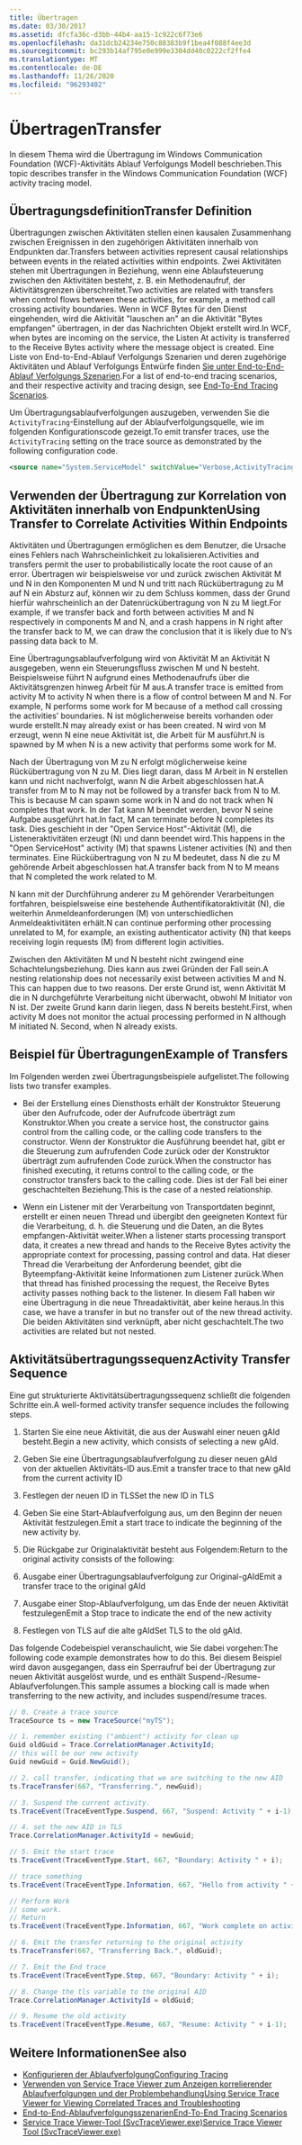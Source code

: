 ```yaml
---
title: Übertragen
ms.date: 03/30/2017
ms.assetid: dfcfa36c-d3bb-44b4-aa15-1c922c6f73e6
ms.openlocfilehash: da31dcb24234e750c88383b9f1bea4f088f4ee3d
ms.sourcegitcommit: bc293b14af795e0e999e3304dd40c0222cf2ffe4
ms.translationtype: MT
ms.contentlocale: de-DE
ms.lasthandoff: 11/26/2020
ms.locfileid: "96293402"
---
```

# <a name="transfer"></a><span data-ttu-id="85d45-102">Übertragen</span><span class="sxs-lookup"><span data-stu-id="85d45-102">Transfer</span></span>

<span data-ttu-id="85d45-103">In diesem Thema wird die Übertragung im Windows Communication Foundation (WCF)-Aktivitäts Ablauf Verfolgungs Modell beschrieben.</span><span class="sxs-lookup"><span data-stu-id="85d45-103">This topic describes transfer in the Windows Communication Foundation (WCF) activity tracing model.</span></span>  
  
## <a name="transfer-definition"></a><span data-ttu-id="85d45-104">Übertragungsdefinition</span><span class="sxs-lookup"><span data-stu-id="85d45-104">Transfer Definition</span></span>  

 <span data-ttu-id="85d45-105">Übertragungen zwischen Aktivitäten stellen einen kausalen Zusammenhang zwischen Ereignissen in den zugehörigen Aktivitäten innerhalb von Endpunkten dar.</span><span class="sxs-lookup"><span data-stu-id="85d45-105">Transfers between activities represent causal relationships between events in the related activities within endpoints.</span></span> <span data-ttu-id="85d45-106">Zwei Aktivitäten stehen mit Übertragungen in Beziehung, wenn eine Ablaufsteuerung zwischen den Aktivitäten besteht, z. B. ein Methodenaufruf, der Aktivitätsgrenzen überschreitet.</span><span class="sxs-lookup"><span data-stu-id="85d45-106">Two activities are related with transfers when control flows between these activities, for example, a method call crossing activity boundaries.</span></span> <span data-ttu-id="85d45-107">Wenn in WCF Bytes für den Dienst eingehenden, wird die Aktivität "lauschen an" an die Aktivität "Bytes empfangen" übertragen, in der das Nachrichten Objekt erstellt wird.</span><span class="sxs-lookup"><span data-stu-id="85d45-107">In WCF, when bytes are incoming on the service, the Listen At activity is transferred to the Receive Bytes activity where the message object is created.</span></span> <span data-ttu-id="85d45-108">Eine Liste von End-to-End-Ablauf Verfolgungs Szenarien und deren zugehörige Aktivitäten und Ablauf Verfolgungs Entwürfe finden [Sie unter End-to-End-Ablauf Verfolgungs Szenarien](end-to-end-tracing-scenarios.md).</span><span class="sxs-lookup"><span data-stu-id="85d45-108">For a list of end-to-end tracing scenarios, and their respective activity and tracing design, see [End-To-End Tracing Scenarios](end-to-end-tracing-scenarios.md).</span></span>  
  
 <span data-ttu-id="85d45-109">Um Übertragungsablaufverfolgungen auszugeben, verwenden Sie die `ActivityTracing`-Einstellung auf der Ablaufverfolgungsquelle, wie im folgenden Konfigurationscode gezeigt.</span><span class="sxs-lookup"><span data-stu-id="85d45-109">To emit transfer traces, use the `ActivityTracing` setting on the trace source as demonstrated by the following configuration code.</span></span>  
  
```xml  
<source name="System.ServiceModel" switchValue="Verbose,ActivityTracing">  
```  
  
## <a name="using-transfer-to-correlate-activities-within-endpoints"></a><span data-ttu-id="85d45-110">Verwenden der Übertragung zur Korrelation von Aktivitäten innerhalb von Endpunkten</span><span class="sxs-lookup"><span data-stu-id="85d45-110">Using Transfer to Correlate Activities Within Endpoints</span></span>  

 <span data-ttu-id="85d45-111">Aktivitäten und Übertragungen ermöglichen es dem Benutzer, die Ursache eines Fehlers nach Wahrscheinlichkeit zu lokalisieren.</span><span class="sxs-lookup"><span data-stu-id="85d45-111">Activities and transfers permit the user to probabilistically locate the root cause of an error.</span></span> <span data-ttu-id="85d45-112">Übertragen wir beispielsweise vor und zurück zwischen Aktivität M und N in den Komponenten M und N und tritt nach Rückübertragung zu M auf N ein Absturz auf, können wir zu dem Schluss kommen, dass der Grund hierfür wahrscheinlich an der Datenrückübertragung von N zu M liegt.</span><span class="sxs-lookup"><span data-stu-id="85d45-112">For example, if we transfer back and forth between activities M and N respectively in components M and N, and a crash happens in N right after the transfer back to M, we can draw the conclusion that it is likely due to N’s passing data back to M.</span></span>  
  
 <span data-ttu-id="85d45-113">Eine Übertragungsablaufverfolgung wird von Aktivität M an Aktivität N ausgegeben, wenn ein Steuerungsfluss zwischen M und N besteht. Beispielsweise führt N aufgrund eines Methodenaufrufs über die Aktivitätsgrenzen hinweg Arbeit für M aus.</span><span class="sxs-lookup"><span data-stu-id="85d45-113">A transfer trace is emitted from activity M to activity N when there is a flow of control between M and N. For example, N performs some work for M because of a method call crossing the activities’ boundaries.</span></span> <span data-ttu-id="85d45-114">N ist möglicherweise bereits vorhanden oder wurde erstellt.</span><span class="sxs-lookup"><span data-stu-id="85d45-114">N may already exist or has been created.</span></span> <span data-ttu-id="85d45-115">N wird von M erzeugt, wenn N eine neue Aktivität ist, die Arbeit für M ausführt.</span><span class="sxs-lookup"><span data-stu-id="85d45-115">N is spawned by M when N is a new activity that performs some work for M.</span></span>  
  
 <span data-ttu-id="85d45-116">Nach der Übertragung von M zu N erfolgt möglicherweise keine Rückübertragung von N zu M. Dies liegt daran, dass M Arbeit in N erstellen kann und nicht nachverfolgt, wann N die Arbeit abgeschlossen hat.</span><span class="sxs-lookup"><span data-stu-id="85d45-116">A transfer from M to N may not be followed by a transfer back from N to M. This is because M can spawn some work in N and do not track when N completes that work.</span></span> <span data-ttu-id="85d45-117">In der Tat kann M beendet werden, bevor N seine Aufgabe ausgeführt hat.</span><span class="sxs-lookup"><span data-stu-id="85d45-117">In fact, M can terminate before N completes its task.</span></span> <span data-ttu-id="85d45-118">Dies geschieht in der "Open Service Host"-Aktivität (M), die Listeneraktivitäten erzeugt (N) und dann beendet wird.</span><span class="sxs-lookup"><span data-stu-id="85d45-118">This happens in the "Open ServiceHost" activity (M) that spawns Listener activities (N) and then terminates.</span></span> <span data-ttu-id="85d45-119">Eine Rückübertragung von N zu M bedeutet, dass N die zu M gehörende Arbeit abgeschlossen hat.</span><span class="sxs-lookup"><span data-stu-id="85d45-119">A transfer back from N to M means that N completed the work related to M.</span></span>  
  
 <span data-ttu-id="85d45-120">N kann mit der Durchführung anderer zu M gehörender Verarbeitungen fortfahren, beispielsweise eine bestehende Authentifikatoraktivität (N), die weiterhin Anmeldeanforderungen (M) von unterschiedlichen Anmeldeaktivitäten erhält.</span><span class="sxs-lookup"><span data-stu-id="85d45-120">N can continue performing other processing unrelated to M, for example, an existing authenticator activity (N) that keeps receiving login requests (M) from different login activities.</span></span>  
  
 <span data-ttu-id="85d45-121">Zwischen den Aktivitäten M und N besteht nicht zwingend eine Schachtelungsbeziehung. Dies kann aus zwei Gründen der Fall sein.</span><span class="sxs-lookup"><span data-stu-id="85d45-121">A nesting relationship does not necessarily exist between activities M and N. This can happen due to two reasons.</span></span> <span data-ttu-id="85d45-122">Der erste Grund ist, wenn Aktivität M die in N durchgeführte Verarbeitung nicht überwacht, obwohl M Initiator von N ist. Der zweite Grund kann darin liegen, dass N bereits besteht.</span><span class="sxs-lookup"><span data-stu-id="85d45-122">First, when activity M does not monitor the actual processing performed in N although M initiated N. Second, when N already exists.</span></span>  
  
## <a name="example-of-transfers"></a><span data-ttu-id="85d45-123">Beispiel für Übertragungen</span><span class="sxs-lookup"><span data-stu-id="85d45-123">Example of Transfers</span></span>  

 <span data-ttu-id="85d45-124">Im Folgenden werden zwei Übertragungsbeispiele aufgelistet.</span><span class="sxs-lookup"><span data-stu-id="85d45-124">The following lists two transfer examples.</span></span>  
  
- <span data-ttu-id="85d45-125">Bei der Erstellung eines Diensthosts erhält der Konstruktor Steuerung über den Aufrufcode, oder der Aufrufcode überträgt zum Konstruktor.</span><span class="sxs-lookup"><span data-stu-id="85d45-125">When you create a service host, the constructor gains control from the calling code, or the calling code transfers to the constructor.</span></span> <span data-ttu-id="85d45-126">Wenn der Konstruktor die Ausführung beendet hat, gibt er die Steuerung zum aufrufenden Code zurück oder der Konstruktor überträgt zum aufrufenden Code zurück.</span><span class="sxs-lookup"><span data-stu-id="85d45-126">When the constructor has finished executing, it returns control to the calling code, or the constructor transfers back to the calling code.</span></span> <span data-ttu-id="85d45-127">Dies ist der Fall bei einer geschachtelten Beziehung.</span><span class="sxs-lookup"><span data-stu-id="85d45-127">This is the case of a nested relationship.</span></span>  
  
- <span data-ttu-id="85d45-128">Wenn ein Listener mit der Verarbeitung von Transportdaten beginnt, erstellt er einen neuen Thread und übergibt den geeigneten Kontext für die Verarbeitung, d. h. die Steuerung und die Daten, an die Bytes empfangen-Aktivität weiter.</span><span class="sxs-lookup"><span data-stu-id="85d45-128">When a listener starts processing transport data, it creates a new thread and hands to the Receive Bytes activity the appropriate context for processing, passing control and data.</span></span> <span data-ttu-id="85d45-129">Hat dieser Thread die Verarbeitung der Anforderung beendet, gibt die Byteempfang-Aktivität keine Informationen zum Listener zurück.</span><span class="sxs-lookup"><span data-stu-id="85d45-129">When that thread has finished processing the request, the Receive Bytes activity passes nothing back to the listener.</span></span> <span data-ttu-id="85d45-130">In diesem Fall haben wir eine Übertragung in die neue Threadaktivität, aber keine heraus.</span><span class="sxs-lookup"><span data-stu-id="85d45-130">In this case, we have a transfer in but no transfer out of the new thread activity.</span></span> <span data-ttu-id="85d45-131">Die beiden Aktivitäten sind verknüpft, aber nicht geschachtelt.</span><span class="sxs-lookup"><span data-stu-id="85d45-131">The two activities are related but not nested.</span></span>  
  
## <a name="activity-transfer-sequence"></a><span data-ttu-id="85d45-132">Aktivitätsübertragungssequenz</span><span class="sxs-lookup"><span data-stu-id="85d45-132">Activity Transfer Sequence</span></span>  

 <span data-ttu-id="85d45-133">Eine gut strukturierte Aktivitätsübertragungssequenz schließt die folgenden Schritte ein.</span><span class="sxs-lookup"><span data-stu-id="85d45-133">A well-formed activity transfer sequence includes the following steps.</span></span>  
  
1. <span data-ttu-id="85d45-134">Starten Sie eine neue Aktivität, die aus der Auswahl einer neuen gAId besteht.</span><span class="sxs-lookup"><span data-stu-id="85d45-134">Begin a new activity, which consists of selecting a new gAId.</span></span>  
  
2. <span data-ttu-id="85d45-135">Geben Sie eine Übertragungsablaufverfolgung zu dieser neuen gAId von der aktuellen Aktivitäts-ID aus.</span><span class="sxs-lookup"><span data-stu-id="85d45-135">Emit a transfer trace to that new gAId from the current activity ID</span></span>  
  
3. <span data-ttu-id="85d45-136">Festlegen der neuen ID in TLS</span><span class="sxs-lookup"><span data-stu-id="85d45-136">Set the new ID in TLS</span></span>  
  
4. <span data-ttu-id="85d45-137">Geben Sie eine Start-Ablaufverfolgung aus, um den Beginn der neuen Aktivität festzulegen.</span><span class="sxs-lookup"><span data-stu-id="85d45-137">Emit a start trace to indicate the beginning of the new activity by.</span></span>  
  
5. <span data-ttu-id="85d45-138">Die Rückgabe zur Originalaktivität besteht aus Folgendem:</span><span class="sxs-lookup"><span data-stu-id="85d45-138">Return to the original activity consists of the following:</span></span>  
  
6. <span data-ttu-id="85d45-139">Ausgabe einer Übertragungsablaufverfolgung zur Original-gAId</span><span class="sxs-lookup"><span data-stu-id="85d45-139">Emit a transfer trace to the original gAId</span></span>  
  
7. <span data-ttu-id="85d45-140">Ausgabe einer Stop-Ablaufverfolgung, um das Ende der neuen Aktivität festzulegen</span><span class="sxs-lookup"><span data-stu-id="85d45-140">Emit a Stop trace to indicate the end of the new activity</span></span>  
  
8. <span data-ttu-id="85d45-141">Festlegen von TLS auf die alte gAId</span><span class="sxs-lookup"><span data-stu-id="85d45-141">Set TLS to the old gAId.</span></span>  
  
 <span data-ttu-id="85d45-142">Das folgende Codebeispiel veranschaulicht, wie Sie dabei vorgehen:</span><span class="sxs-lookup"><span data-stu-id="85d45-142">The following code example demonstrates how to do this.</span></span> <span data-ttu-id="85d45-143">Bei diesem Beispiel wird davon ausgegangen, dass ein Sperraufruf bei der Übertragung zur neuen Aktivität ausgelöst wurde, und es enthält Suspend-/Resume-Ablaufverfolungen.</span><span class="sxs-lookup"><span data-stu-id="85d45-143">This sample assumes a blocking call is made when transferring to the new activity, and includes suspend/resume traces.</span></span>  
  
```csharp
// 0. Create a trace source  
TraceSource ts = new TraceSource("myTS");  

// 1. remember existing ("ambient") activity for clean up  
Guid oldGuid = Trace.CorrelationManager.ActivityId;  
// this will be our new activity  
Guid newGuid = Guid.NewGuid();

// 2. call transfer, indicating that we are switching to the new AID  
ts.TraceTransfer(667, "Transferring.", newGuid);  

// 3. Suspend the current activity.  
ts.TraceEvent(TraceEventType.Suspend, 667, "Suspend: Activity " + i-1);  

// 4. set the new AID in TLS  
Trace.CorrelationManager.ActivityId = newGuid;  

// 5. Emit the start trace  
ts.TraceEvent(TraceEventType.Start, 667, "Boundary: Activity " + i);  

// trace something  
ts.TraceEvent(TraceEventType.Information, 667, "Hello from activity " + i);  

// Perform Work  
// some work.  
// Return  
ts.TraceEvent(TraceEventType.Information, 667, "Work complete on activity " + i);

// 6. Emit the transfer returning to the original activity  
ts.TraceTransfer(667, "Transferring Back.", oldGuid);  

// 7. Emit the End trace  
ts.TraceEvent(TraceEventType.Stop, 667, "Boundary: Activity " + i);  

// 8. Change the tls variable to the original AID  
Trace.CorrelationManager.ActivityId = oldGuid;

// 9. Resume the old activity  
ts.TraceEvent(TraceEventType.Resume, 667, "Resume: Activity " + i-1);  
```  
  
## <a name="see-also"></a><span data-ttu-id="85d45-144">Weitere Informationen</span><span class="sxs-lookup"><span data-stu-id="85d45-144">See also</span></span>

- [<span data-ttu-id="85d45-145">Konfigurieren der Ablaufverfolgung</span><span class="sxs-lookup"><span data-stu-id="85d45-145">Configuring Tracing</span></span>](configuring-tracing.md)
- [<span data-ttu-id="85d45-146">Verwenden von Service Trace Viewer zum Anzeigen korrelierender Ablaufverfolgungen und der Problembehandlung</span><span class="sxs-lookup"><span data-stu-id="85d45-146">Using Service Trace Viewer for Viewing Correlated Traces and Troubleshooting</span></span>](using-service-trace-viewer-for-viewing-correlated-traces-and-troubleshooting.md)
- [<span data-ttu-id="85d45-147">End-to-End-Ablaufverfolgungsszenarien</span><span class="sxs-lookup"><span data-stu-id="85d45-147">End-To-End Tracing Scenarios</span></span>](end-to-end-tracing-scenarios.md)
- [<span data-ttu-id="85d45-148">Service Trace Viewer-Tool (SvcTraceViewer.exe)</span><span class="sxs-lookup"><span data-stu-id="85d45-148">Service Trace Viewer Tool (SvcTraceViewer.exe)</span></span>](../../service-trace-viewer-tool-svctraceviewer-exe.md)
